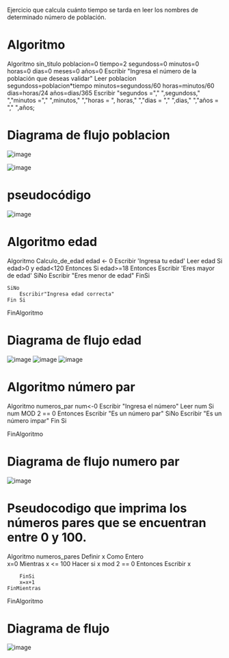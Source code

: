 Ejercicio que calcula cuánto tiempo se tarda en leer los nombres de determinado número de población.
# Algoritmo 

Algoritmo sin_titulo
	poblacion=0
	tiempo=2
	segundoss=0
	minutos=0
	horas=0
	dias=0
	meses=0
	años=0
	Escribir "Ingresa el número de la población que deseas validar"
	Leer poblacion
	segundoss=poblacion*tiempo
	minutos=segundoss/60
	horas=minutos/60
	dias=horas/24
	años=dias/365
	Escribir "segundos ="," ",segundoss," ","minutos ="," ",minutos," ","horas = ", horas," ","dias = "," ",dias," ","años = "," ",años;
 # Diagrama de flujo poblacion
 ![image](https://user-images.githubusercontent.com/119714900/208263949-2a125d90-9dc7-4bf9-8fff-f0dce8c1d244.png)

 ![image](https://user-images.githubusercontent.com/119714900/208263933-ea86cd26-794a-41af-915c-cf7b5373c5d6.png)
 # pseudocódigo
 ![image](https://user-images.githubusercontent.com/119714900/208264009-adb9ff49-2222-4bf0-b31e-e368611ea186.png)
 
 # Algoritmo edad
 
 Algoritmo Calculo_de_edad
	edad <- 0
	Escribir 'Ingresa tu edad'
	Leer edad 
	Si edad>0 y edad<120 Entonces
		Si edad>=18 Entonces
			Escribir 'Eres mayor de edad'
		SiNo
			Escribir "Eres menor de edad"
		FinSi
		
	SiNo
		Escribir"Ingresa edad correcta"
	Fin Si
	
FinAlgoritmo

 # Diagrama de flujo edad
 ![image](https://user-images.githubusercontent.com/119714900/211166030-8b044b61-d9d7-45b5-a2e5-cc90c29b1be2.png)
 ![image](https://user-images.githubusercontent.com/119714900/211166189-7a9b6500-1e7d-434b-ba6a-4b48c742a4eb.png)
 ![image](https://user-images.githubusercontent.com/119714900/211166048-572ad822-59cf-40ff-a9d1-69aa80878731.png)

# Algoritmo número par

Algoritmo numeros_par
	num<-0
	Escribir "Ingresa el número"
	Leer num
	Si num MOD 2 == 0 Entonces
		Escribir "Es un número par"
	SiNo
		Escribir "Es un número impar"
	Fin Si

FinAlgoritmo


 # Diagrama de flujo numero par
 
![image](https://user-images.githubusercontent.com/119714900/211169278-7373c60e-919d-4641-b929-df3ae0287b09.png)

# Pseudocodigo que imprima los números pares que se encuentran entre 0 y 100.

 Algoritmo numeros_pares
	Definir x Como Entero	
	x=0
	Mientras x <= 100 Hacer
		si x mod 2 == 0 Entonces
			Escribir x
			
		FinSi
		x=x+1
	FinMientras
FinAlgoritmo

# Diagrama de flujo

![image](https://user-images.githubusercontent.com/119714900/213831636-6dd7747f-6b79-48b1-9997-2a2cc60daf74.png)

